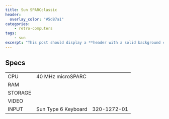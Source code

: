 ```yaml
---
title: Sun SPARCclassic
header:
  overlay_color: "#5d87a1"
categories:
    - retro-computers
tags:
    - sun
excerpt: "This post should display a **header with a solid background color**, if the theme supports it."
---
```


## Specs

|         |                             | |
|---------|-----------------------------|-|
| CPU     | 40 MHz microSPARC           | |
| RAM     |  | |
| STORAGE |  | |
| VIDEO   |  | |
| INPUT   | Sun Type 6 Keyboard | 320-1272-01 |
